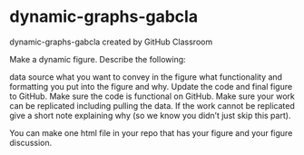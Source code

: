 # dynamic-graphs-gabcla
dynamic-graphs-gabcla created by GitHub Classroom

Make a dynamic figure. Describe the following:

data source
what you want to convey in the figure
what functionality and formatting you put into the figure and why.
Update the code and final figure to GitHub. Make sure the code is functional on GitHub. Make sure your work can be replicated including pulling the data. If the work cannot be replicated give a short note explaining why (so we know you didn’t just skip this part).

You can make one html file in your repo that has your figure and your figure discussion.
